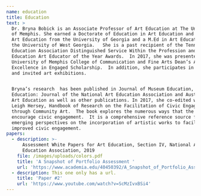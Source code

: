 ```yaml
---
name: education
title: Education
text: >
  Dr. Bryna Bobick is an Associate Professor of Art Education at The University
  of Memphis. She earned a Doctorate of Education in Art Education and a BFA in
  Art Education from the University of Georgia and a M.Ed in Art Education from
  the University of West Georgia.   She is a past recipient of the Tennessee Art
  Education Association Distinguished Service Within the Profession and Higher
  Education Art Educator of the Year Awards.  In 2017, she was presented the
  University of Memphis College of Communication and Fine Arts Dean’s Award for
  Excellence in Engaged Scholarship.  In addition, she participates in juried
  and invited art exhibitions.  


  Bryna’s research  has been published in Journal of Museum Education, Art
  Education: Journal of the National Art Education Association and Australian
  Art Education as well as other publications. In 2017, she co-edited with Dr.
  Leigh Hersey, Handbook of Research on the Facilitation of Civic Engagement
  through Community Art.  The book explores the numerous ways that the arts can
  encourage civic engagement.  It is a comprehensive reference source for
  emerging perspectives on the incorporation of artistic works to facilitate
  improved civic engagement.
papers:
  - description: >-
      Assessment White Papers for Art Education, Section IV, National Art
      Education Association, 2019
    file: /images/uploads/colors.pdf
    title: 'A Snapshot of Portfolio Assessment '
    url: 'https://www.academia.edu/40450392/A_Snapshot_of_Portfolio_Assessment'
  - description: This one only has a url.
    title: 'Paper #2'
    url: 'https://www.youtube.com/watch?v=ScMzIvxBSi4'
---
```


